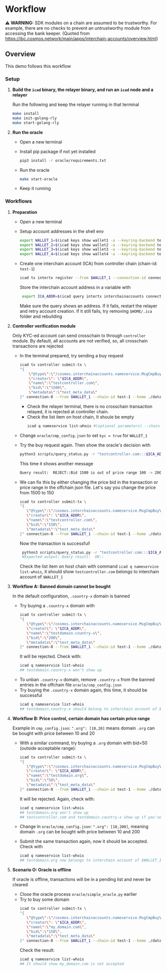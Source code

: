 # Workflow

:warning: **WARNING:** SDK modules on a chain are assumed to be trustworthy. For example, there are no checks to prevent an untrustworthy module from accessing the bank keeper.
(Quoted from https://ibc.cosmos.network/main/apps/interchain-accounts/overview.html)

## Overview 

This demo follows this workflow

### Setup
1. **Build the `icad` binary, the relayer binary, and run an `icad` node and a relayer**

   Run the following and keep the relayer running in that terminal

    ```sh
    make install
    make init-golang-rly
    make start-golang-rly
    ```

2. **Run the oracle**

   + Open a new terminal

   + Install pip package if not yet installed

      ```sh
      pip3 install -r oracle/requirements.txt
      ```
   + Run the oracle

      ```sh
      make start-oracle
      ```
   + Keep it running

### Workflows
1. **Preparation**
  
   + Open a new terminal
   + Setup account addresses in the shell env

      ```sh
      export WALLET_1=$(icad keys show wallet1 -a --keyring-backend test --home ./data/test-1) && echo $WALLET_1;
      export WALLET_2=$(icad keys show wallet2 -a --keyring-backend test --home ./data/test-1) && echo $WALLET_2;
      export WALLET_3=$(icad keys show wallet3 -a --keyring-backend test --home ./data/test-2) && echo $WALLET_3;
      export WALLET_4=$(icad keys show wallet4 -a --keyring-backend test --home ./data/test-2) && echo $WALLET_4;
      ```
   + Create one interchain account (ICA) from controller chain (chain-id: `test-1`)
      ```sh
      icad tx intertx register --from $WALLET_1 --connection-id connection-0 --chain-id test-1 --home ./data/test-1 --node tcp://localhost:16657 --keyring-backend test --timeout-height 1000 -y
      ```
     Store the interchain account address in a variable with
     ```sh
      export ICA_ADDR=$(icad query intertx interchainaccounts connection-0 $WALLET_1 --home ./data/test-1 --node tcp://localhost:16657 -o json | jq -r '.interchain_account_address') && echo $ICA_ADDR
     ```
     Make sure the query shows an address. If it fails, restart the relayer and retry account creation. If it still fails, try removing `$HOME/.ica` folder and rebuilding

2. **Controller verification module**

   Only KYC-ed account can send crosschain tx through `controller` module. By default, all accounts are not verified, so, all crosschain transactions are rejected

   + In the terminal prepared, try sending a buy request
      ```sh
      icad tx controller submit-tx \
      "{
          \"@type\":\"/cosmos.interchainaccounts.nameservice.MsgCmpBuy\",
          \"creator\": \"$ICA_ADDR\",
          \"name\":\"testcontroller.com\",
          \"bid\":\"1500\",
          \"metadata\":\"test_meta_data\"
      }" connection-0 --from $WALLET_1 --chain-id test-1 --home ./data/test-1 --node tcp://localhost:16657 --keyring-backend test -y
      ```
        + Check the relayer terminal, there is no crosschain transaction relayed, it is rejected at controller chain. 
        + Check the list item on host chain, It shoule be empty
          ```sh
          icad q nameservice list-whois #(optional parameters) --chain-id test-2 --home ./data/test-2 --node tcp://localhost:26657
          ```
   + Change `oracle/cmp_config.json` to set `kyc = true` for `WALLET_1`
   + Try the buy request again. Then show the oracle's decision with 
       ```sh
       python3 scripts/query_status.py -r "testcontroller.com:::$ICA_ADDR" -w $WALLET_1 -ica $ICA_ADDR
       ```

     This time it shows another message
       ```sh
       Query result:  REJECT::Bid 1500 is out of price range 100 -> 200 for domain .com
       ```
   + We can fix this by either changing the price bid in the transaction or price range in the offchain json file. Let's say you change the price from 1500 to 150
       ```sh
      icad tx controller submit-tx \
      "{
          \"@type\":\"/cosmos.interchainaccounts.nameservice.MsgCmpBuy\",
          \"creator\": \"$ICA_ADDR\",
          \"name\":\"testcontroller.com\",
          \"bid\":\"150\",
          \"metadata\":\"test_meta_data\"
      }" connection-0 --from $WALLET_1 --chain-id test-1 --home ./data/test-1 --node tcp://localhost:16657 --keyring-backend test -y
       ```
       Now the transaction is successful!
       ```sh
        python3 scripts/query_status.py -r "testcontroller.com:::$ICA_ADDR" -w $WALLET_1 -ica $ICA_ADDR
        #Expected output: Query result:  OK::
       ```
       Check the list item on host chain with command `icad q nameservice list-whois`, it should show `testcontroller.com` belongs to interchain account of `$WALLET_1`


3. **Workflow A: Banned domain cannot be bought**

   In the default configuration, `.country-x` domain is banned
   + Try buying a `.country-x` domain with
       ```sh
      icad tx controller submit-tx \
      "{
          \"@type\":\"/cosmos.interchainaccounts.nameservice.MsgCmpBuy\",
          \"creator\": \"$ICA_ADDR\",
          \"name\":\"testdomain.country-x\",
          \"bid\":\"200\",
          \"metadata\":\"test_meta_data\"
      }" connection-0 --from $WALLET_1 --chain-id test-1 --home ./data/test-1 --node tcp://localhost:16657 --keyring-backend test -y
       ```
       It will be rejected. Check with:
       ```sh
       icad q nameservice list-whois
       ## testdomain.country-x won't show up
       ```
   + To unban `.country-x` domain, remove `.country-x` from the banned entries in the offchain file `oracle/cmp_config.json`
   + Try buying the `.country-x` domain again, this time, it should be successful 
       ```sh
       icad q nameservice list-whois
       ## testdomain.country-x should belong to interchain account of $WALLET_1
       ```

4. **Workflow B: Price control, certain domain has certain price range**

   Example in `cmp_config.json`:  `".org": [10,20]` means domain `.org` can be bought with price between 10 and 20
   + With a similar command, try buying a `.org` domain with bid=50 (outside acceptable range):
       ```sh
      icad tx controller submit-tx \
      "{
          \"@type\":\"/cosmos.interchainaccounts.nameservice.MsgCmpBuy\",
          \"creator\": \"$ICA_ADDR\",
          \"name\":\"testdomain.org\",
          \"bid\":\"50\",
          \"metadata\":\"test_meta_data\"
      }" connection-0 --from $WALLET_1 --chain-id test-1 --home ./data/test-1 --node tcp://localhost:16657 --keyring-backend test -y
       ```
       It will be rejected. Again, check with:
       ```sh
       icad q nameservice list-whois
       ## testdomain.org won't show up
       ## testcontroller.com and testdomain.country-x show up if you've done previous workflows
       ```

   + Change in `oracle/cmp_config.json`:  `".org": [10,200]`, meaning domain `.org` can be bought with price between 10 and 200
   + Submit the same transaction again, now it should be accepted. Check with
       ```sh
       icad q nameservice list-whois
       ## testdomain.org now belongs to interchain account of $WALLET_1
       ```
5. **Scenario O: Oracle is offline**

   If oracle is offline, transactions will be in a pending list and never be cleared
   + Close the oracle process `oracle/simple_oracle.py` earlier
   + Try to buy some domain
       ```sh
      icad tx controller submit-tx \
      "{
          \"@type\":\"/cosmos.interchainaccounts.nameservice.MsgCmpBuy\",
          \"creator\": \"$ICA_ADDR\",
          \"name\":\"my_domain.com\",
          \"bid\":\"150\",
          \"metadata\":\"test_meta_data\"
      }" connection-0 --from $WALLET_1 --chain-id test-1 --home ./data/test-1 --node tcp://localhost:16657 --keyring-backend test -y
       ```
       Check the result:
       ```sh
       icad q nameservice list-whois
       ## It should show my_domain.com is not accepted
       ```

